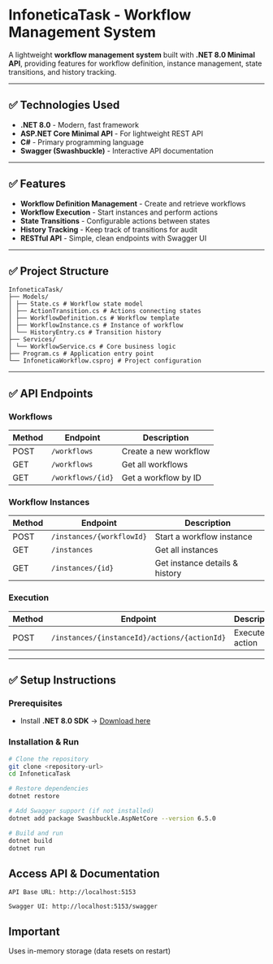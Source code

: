 # InfoneticaTask - Workflow Management System

A lightweight **workflow management system** built with **.NET 8.0 Minimal API**, providing features for workflow definition, instance management, state transitions, and history tracking.

---

## ✅ Technologies Used
- **.NET 8.0** - Modern, fast framework
- **ASP.NET Core Minimal API** - For lightweight REST API
- **C#** - Primary programming language
- **Swagger (Swashbuckle)** - Interactive API documentation

---

## ✅ Features
- **Workflow Definition Management** - Create and retrieve workflows
- **Workflow Execution** - Start instances and perform actions
- **State Transitions** - Configurable actions between states
- **History Tracking** - Keep track of transitions for audit
- **RESTful API** - Simple, clean endpoints with Swagger UI

---

## ✅ Project Structure
```
InfoneticaTask/
├── Models/
│ ├── State.cs # Workflow state model
│ ├── ActionTransition.cs # Actions connecting states
│ ├── WorkflowDefinition.cs # Workflow template
│ ├── WorkflowInstance.cs # Instance of workflow
│ └── HistoryEntry.cs # Transition history
├── Services/
│ └── WorkflowService.cs # Core business logic
├── Program.cs # Application entry point
└── InfoneticaWorkflow.csproj # Project configuration
```

---

## ✅ API Endpoints

### **Workflows**
| Method | Endpoint         | Description                   |
|--------|------------------|-------------------------------|
| POST   | `/workflows`     | Create a new workflow        |
| GET    | `/workflows`     | Get all workflows            |
| GET    | `/workflows/{id}`| Get a workflow by ID         |

### **Workflow Instances**
| Method | Endpoint                   | Description                    |
|--------|---------------------------|--------------------------------|
| POST   | `/instances/{workflowId}`| Start a workflow instance      |
| GET    | `/instances`             | Get all instances             |
| GET    | `/instances/{id}`        | Get instance details & history|

### **Execution**
| Method | Endpoint                                   | Description                 |
|--------|-------------------------------------------|-----------------------------|
| POST   | `/instances/{instanceId}/actions/{actionId}`| Execute an action          |

---

## ✅ Setup Instructions

### Prerequisites
- Install **.NET 8.0 SDK** → [Download here](https://dotnet.microsoft.com/en-us/download)

### Installation & Run
```bash
# Clone the repository
git clone <repository-url>
cd InfoneticaTask

# Restore dependencies
dotnet restore

# Add Swagger support (if not installed)
dotnet add package Swashbuckle.AspNetCore --version 6.5.0

# Build and run
dotnet build
dotnet run
```

## Access API & Documentation

    API Base URL: http://localhost:5153

    Swagger UI: http://localhost:5153/swagger

## Important
 Uses in-memory storage (data resets on restart)